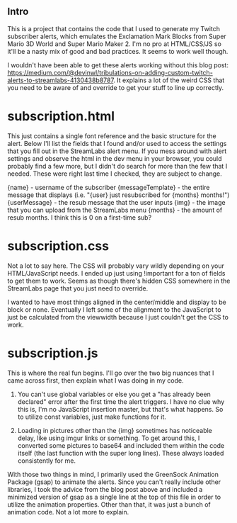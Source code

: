 ## Intro

This is a project that contains the code that I used to generate my Twitch  subscriber alerts, which emulates the Exclamation Mark Blocks from Super Mario 3D World and Super Mario Maker 2. I'm no pro at HTML/CSS/JS so it'll be a nasty mix of good and bad practices. It seems to work well though.

I wouldn't have been able to get these alerts working without this blog post: https://medium.com/@devinwl/tribulations-on-adding-custom-twitch-alerts-to-streamlabs-4130438b8787. It explains a lot of the weird CSS that you need to be aware of and override to get your stuff to line up correctly.


# subscription.html

This just contains a single font reference and the basic structure for the alert. Below I'll list the fields that I found and/or used to access the settings that you fill out in the StreamLabs alert menu. If you mess around with alert settings and observe the html in the dev menu in your browser, you could probably find a few more, but I didn't do search for more than the few that I needed. These were right last time I checked, they are subject to change.

{name} - username of the subscriber
{messageTemplate} - the entire message that displays (i.e. "{user} just resubscribed for {months} months!")
{userMessage} - the resub message that the user inputs
{img} - the image that you can upload from the StreamLabs menu
{months} - the amount of resub months. I think this is 0 on a first-time sub?


# subscription.css

Not a lot to say here. The CSS will probably vary wildly depending on your HTML/JavaScript needs. I ended up just using !important for a ton of fields to get them to work. Seems as though there's hidden CSS somewhere in the StreamLabs page that you just need to override. 

I wanted to have most things aligned in the center/middle and display to be block or none. Eventually I left some of the alignment to the JavaScript to just be calculated from the viewwidth because I just couldn't get the CSS to work. 


# subscription.js

This is where the real fun begins. I'll go over the two big nuances that I came across first, then explain what I was doing in my code.

1. You can't use global variables or else you get a "has already been declared" error after the first time the alert triggers. I have no clue why this is, I'm no JavaScript insertion master, but that's what happens. So to utilize const variables, just make functions for it.

2. Loading in pictures other than the {img} sometimes has noticeable delay, like using imgur links or something. To get around this, I converted some pictures to base64 and included them within the code itself (the last function with the super long lines). These always loaded consistently for me.

With those two things in mind, I primarily used the GreenSock Animation Package (gsap) to animate the alerts. Since you can't really include other libraries, I took the advice from the blog post above and included a minimized version of gsap as a single line at the top of this file in order to utilize the animation properties. Other than that, it was just a bunch of animation code. Not a lot more to explain.
